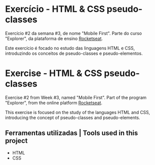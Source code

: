 # Exercício - HTML & CSS pseudo-classes

Exercício #2 da semana #3, de nome "Mobile First". Parte do curso "Explorer", da plataforma de ensino [Rocketseat](https://rocketseat.com.br/).

Este exercício é focado no estudo das linguagens HTML e CSS, introduzindo os conceitos de pseudo-classes e pseudo-elementos.

# Exercise - HTML & CSS pseudo-classes

Exercise #2 from Week #3, named "Mobile First". Part of the program "Explorer", from the online platform [Rocketseat](https://rocketseat.com.br/).

This exercise is focused on the study of the languages HTML and CSS, introducing the concept of pseudo-classes and pseudo-elements.


## Ferramentas utilizadas | Tools used in this project

- HTML
- CSS
